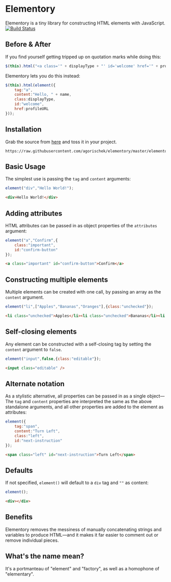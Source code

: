 # Elementory
Elementory is a tiny library for constructing HTML elements with JavaScript.
[![Build Status](https://img.shields.io/travis/agorischek/elementory.svg)](https://travis-ci.org/agorischek/elementory)
 
## Before & After
If you find yourself getting tripped up on quotation marks while doing this:
```js
$(this).html("<a class='" + displayType + "' id='welcome' href='" + profileURL + "'>Hello, " + name + "</a>");
```
Elementory lets you do this instead:
```js
$(this).html(element({
    tag:"a",
    content:"Hello, " + name,
    class:displayType,
    id:"welcome",
    href:profileURL
}));
```

## Installation
Grab the source from [here](https://raw.githubusercontent.com/agorischek/elementory/master/elementory.min.js) and toss it in your project.
```
https://raw.githubusercontent.com/agorischek/elementory/master/elementory.min.js
```

## Basic Usage
The simplest use is passing the `tag` and `content` arguments:
```js
element("div","Hello World!");
```
```html
<div>Hello World!</div>
```

## Adding attributes
HTML attributes can be passed in as object properties of the `attributes` argument:
```js
element("a","Confirm",{
    class:"important",
    id:"confirm-button"
});
```
```html
<a class="important" id="confirm-button">Confirm</a>
```

## Constructing multiple elements
Multiple elements can be created with one call, by passing an array as the `content` argument.
```js
element("li",["Apples","Bananas","Oranges"],{class:"unchecked"});
```
```html
<li class="unchecked">Apples</li><li class="unchecked">Bananas</li><li class="unchecked">Oranges</li>
```

## Self-closing elements
Any element can be constructed with a self-closing tag by setting the `content` argument to `false`.
```js
element("input",false,{class:"editable"});
```
```html
<input class="editable" />
```

## Alternate notation
As a stylistic alternative, all properties can be passed in as a single object—The `tag` and `content` properties are interpreted the same as the above standalone arguments, and all other properties are added to the element as attributes:
```js
element({
    tag:"span",
    content:"Turn Left",
    class:"left",
    id:"next-instruction"
});
```
```html
<span class="left" id="next-instruction">Turn Left</span>
```

## Defaults
If not specified, `element()` will default to a `div` tag and `""` as content:
```js
element();
```
```html
<div></div>
``` 

## Benefits
Elementory removes the messiness of manually concatenating strings and variables to produce HTML—and it makes it far easier to comment out or remove individual pieces.

## What's the name mean?
It's a portmanteau of "element" and "factory", as well as a homophone of "elementary".